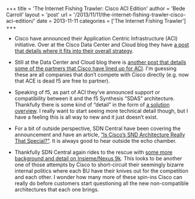 +++
title = 'The Internet Fishing Trawler: Cisco ACI Edition'
author = 'Bede Carroll'
layout = 'post'
url = '/2013/11/11/the-internet-fishing-trawler-cisco-aci-edition/'
date = 2013-11-11
categories = ['The Internet Fishing Trawler']
+++

* Cisco have announced their Application Centric Infrastructure (ACI)
    initiative. Over at the Cisco Data Center and Cloud blog they have
    [a post that details where it fits into their overall strategy](http://blogs.cisco.com/datacenter/is-your-data-center-ready-for-aci-transformation/).

* Still at the Data Center and Cloud blog there is
  [another post that details some of the partners that Cisco have lined up for ACI](http://blogs.cisco.com/datacenter/application-centric-infrastructure-aci-includes-strong-partner-ecosystem-for-security-and-network-services/).
  I'm guessing these are all companies that don&#8217;t compete with
  Cisco directly (e.g. now that ACE is dead f5 are free to partner).

* Speaking of f5, as part of ACI they&#8217;ve announced support or
    compatibility between it and the f5 Synthesis &#8220;SDAS&#8221;
    architecture. Thankfully there is some kind of &#8220;detail&#8221; in the
    form of
    [a solution overview](http://www.cisco.com/en/US/solutions/collateral/ns340/ns517/ns224/ns945/solution-brief-c22-730004.html).
    I really want to start seeing more technical detail though, but I have a
    feeling this is all way to new and it just doesn&#8217;t exist.

* For a bit of outside perspective, SDN Central have been covering the
    announcement and have an article,
    [&#8220;Is Cisco&#8217;s SND Architecture Really That Special?&#8220;](http://www.sdncentral.com/news/is-cisco-sdn-architecture-really-that-special/2013/11/).
    It is always good to hear outside the echo chamber.

* Thankfully SDN Central again rides to the rescue with
    [some more background and detail on Insieme/Nexus 9k](http://www.sdncentral.com/news/insieme-revealed-last-policy-fabric-course-new-switches/2013/11/).
    This looks to be another one of those attempts by Cisco to short-circuit
    their seemingly bizarre internal politics where each BU have their knives
    out for the competition and each other. I wonder how many more of these
    spin-ins Cisco can really do before customers start questioning all the
    new non-compatible architectures that each one brings.
